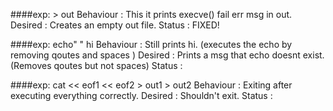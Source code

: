 ####exp: > out
Behaviour : This it prints execve() fail err msg in out.
Desired : Creates an empty out file.
Status : FIXED!

####exp: echo" " hi
Behaviour : Still prints hi. (executes the echo by removing qoutes and spaces )
Desired : Prints a msg that echo doesnt exist. (Removes qoutes but not spaces)
Status : 

####exp: cat << eof1 << eof2 > out1 > out2
Behaviour : Exiting after executing everything correctly.
Desired : Shouldn't exit.
Status : 